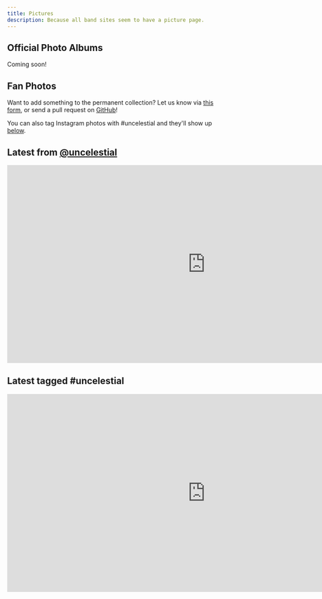 ```yaml
---
title: Pictures
description: Because all band sites seem to have a picture page.
---
```


## Official Photo Albums

Coming soon!

## Fan Photos

Want to add something to the permanent collection? Let us know via [this form](https://docs.google.com/forms/d/1TI12r-L-9Vha2bnLbB9VJc8owg_xGVlVQDrCUTayHhM/viewform), or send a pull request on [GitHub](https://www.github.com/uncelestial/uncelestial.github.io)!

You can also tag Instagram photos with #uncelestial and they'll show up [below](#latest-tagged-uncelestial).

## Latest from [@uncelestial](http://instagram.com/uncelestial)  

<!-- www.intagme.com -->
<iframe src="http://www.intagme.com/in/?u=dW5jZWxlc3RpYWx8aW58MTAwfDh8NHx8eWVzfDV8dW5kZWZpbmVkfHllcw==" allowTransparency="true" frameborder="0" scrolling="no" style="border:none; overflow:hidden; width:920px; height: 460px" ></iframe>

## Latest tagged #uncelestial
<!-- www.intagme.com -->
<iframe src="http://www.intagme.com/in/?h=dW5jZWxlc3RpYWx8aW58MTAwfDh8NHx8eWVzfDV8dW5kZWZpbmVkfHllcw==" allowTransparency="true" frameborder="0" scrolling="no" style="border:none; overflow:hidden; width:920px; height: 460px" ></iframe>
